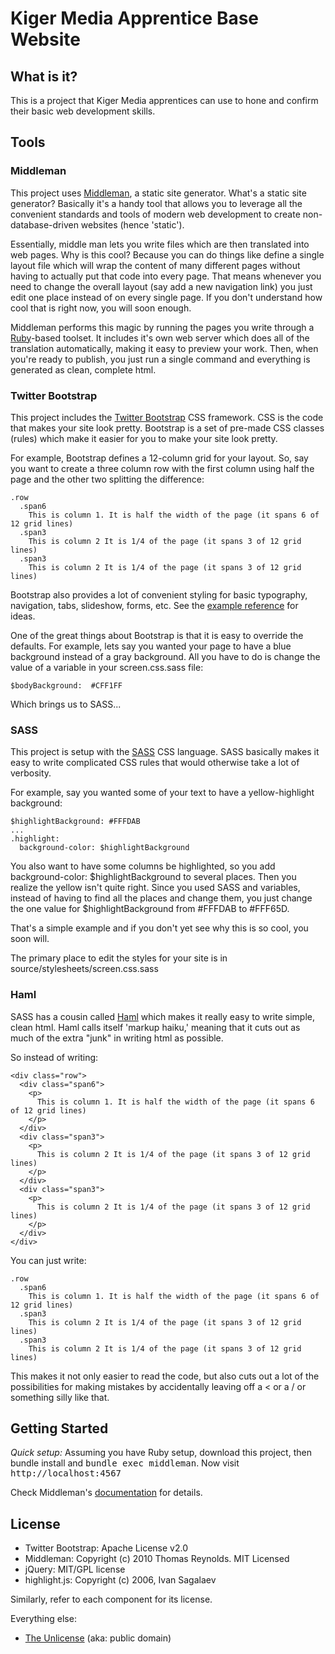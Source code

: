 # Kiger Media Apprentice Base Website


## What is it?

This is a project that Kiger Media apprentices can use to hone and confirm their basic web development skills.

## Tools

### Middleman

This project uses [Middleman](http://middlemanapp.com/), a static site generator. What's a static site generator? Basically it's a handy tool that allows you to leverage all the convenient standards and tools of modern web development to create non-database-driven websites (hence 'static').

Essentially, middle man lets you write files which are then translated into web pages. Why is this cool? Because you can do things like define a single layout file which will wrap the content of many different pages without having to actually put that code into every page. That means whenever you need to change the overall layout (say add a new navigation link) you just edit one place instead of on every single page. If you don't understand how cool that is right now, you will soon enough.

Middleman performs this magic by running the pages you write through a [Ruby](http://www.ruby-lang.org/en/)-based toolset. It includes it's own web server which does all of the translation automatically, making it easy to preview your work. Then, when you're ready to publish, you just run a single command and everything is generated as clean, complete html.

### Twitter Bootstrap

This project includes the [Twitter Bootstrap](http://twitter.github.io/bootstrap/) CSS framework. CSS is the code that makes your site look pretty. Bootstrap is a set of pre-made CSS classes (rules) which make it easier for you to make your site look pretty.

For example, Bootstrap defines a 12-column grid for your layout. So, say you want to create a three column row with the first column using half the page and the other two splitting the difference:

    .row
      .span6
        This is column 1. It is half the width of the page (it spans 6 of 12 grid lines)
      .span3
        This is column 2 It is 1/4 of the page (it spans 3 of 12 grid lines)
      .span3
        This is column 2 It is 1/4 of the page (it spans 3 of 12 grid lines)

Bootstrap also provides a lot of convenient styling for basic typography, navigation, tabs, slideshow, forms, etc. See the [example reference](http://twitter.github.io/bootstrap/scaffolding.html) for ideas.

One of the great things about Bootstrap is that it is easy to override the defaults. For example, lets say you wanted your page to have a blue background instead of a gray background. All you have to do is change the value of a variable in your screen.css.sass file:

    $bodyBackground:  #CFF1FF

Which brings us to SASS...

### SASS

This project is setup with the [SASS](http://sass-lang.org) CSS language. SASS basically makes it easy to write complicated CSS rules that would otherwise take a lot of verbosity.

For example, say you wanted some of your text to have a yellow-highlight background:

    $highlightBackground: #FFFDAB
    ...
    .highlight:
      background-color: $highlightBackground

You also want to have some columns be highlighted, so you add background-color: $highlightBackground to several places. Then you realize the yellow isn't quite right. Since you used SASS and variables, instead of having to find all the places and change them, you just change the one value for $highlightBackground from #FFFDAB to #FFF65D.

That's a simple example and if you don't yet see why this is so cool, you soon will.

The primary place to edit the styles for your site is in source/stylesheets/screen.css.sass

### Haml

SASS has a cousin called [Haml](http://haml.info/) which makes it really easy to write simple, clean html. Haml calls itself 'markup haiku,' meaning that it cuts out as much of the extra "junk" in writing html as possible.

So instead of writing:

    <div class="row">
      <div class="span6">
        <p>
          This is column 1. It is half the width of the page (it spans 6 of 12 grid lines)
        </p>
      </div>
      <div class="span3">
        <p>
          This is column 2 It is 1/4 of the page (it spans 3 of 12 grid lines)
        </p>
      </div>
      <div class="span3">
        <p>
          This is column 2 It is 1/4 of the page (it spans 3 of 12 grid lines)
        </p>
      </div>
    </div>

You can just write:

    .row
      .span6
        This is column 1. It is half the width of the page (it spans 6 of 12 grid lines)
      .span3
        This is column 2 It is 1/4 of the page (it spans 3 of 12 grid lines)
      .span3
        This is column 2 It is 1/4 of the page (it spans 3 of 12 grid lines)

This makes it not only easier to read the code, but also cuts out a lot of the possibilities for making mistakes by accidentally leaving off a < or a / or something silly like that.

## Getting Started

_Quick setup:_ Assuming you have Ruby setup, download this project, then <kdb>bundle install</kbd> and <kbd>bundle exec middleman</kbd>. Now visit <kbd>http://localhost:4567</kbd>

Check Middleman's [documentation](https://github.com/middleman/middleman) for details.

## License

* Twitter Bootstrap: Apache License v2.0
* Middleman: Copyright (c) 2010 Thomas Reynolds. MIT Licensed
* jQuery: MIT/GPL license
* highlight.js: Copyright (c) 2006, Ivan Sagalaev

Similarly, refer to each component for its license.

Everything else:

* [The Unlicense](http://unlicense.org/) (aka: public domain)
